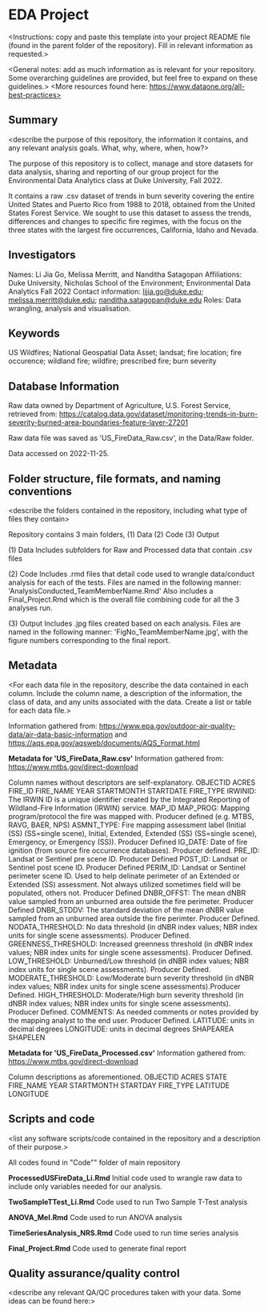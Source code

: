 # EDA Project
<Instructions: copy and paste this template into your project README file (found in the parent folder of the repository). Fill in relevant information as requested.>

<General notes: add as much information as is relevant for your repository. Some overarching guidelines are provided, but feel free to expand on these guidelines.>
<More resources found here: https://www.dataone.org/all-best-practices>
<Delete the text inside the brackets when formatting your file.>

## Summary

<describe the purpose of this repository, the information it contains, and any relevant analysis goals. What, why, where, when, how?>

The purpose of this repository is to collect, manage and store datasets for data analysis, sharing and reporting of our group project for the Environmental Data Analytics class at Duke University, Fall 2022. 

It contains a raw .csv dataset of trends in burn severity covering the entire United States and Puerto Rico from 1988 to 2018, obtained from the United States Forest Service. We sought to use this dataset to assess the trends, differences and changes to specific fire regimes, with the focus on the three states with the largest fire occurrences, California, Idaho and Nevada.


## Investigators

Names: Li Jia Go, Melissa Merritt, and Nanditha Satagopan
Affiliations: Duke University, Nicholas School of the Environment; Environmental Data Analytics Fall 2022
Contact information: lijia.go@duke.edu; melissa.merritt@duke.edu; nanditha.satagopan@duke.edu
Roles: Data wrangling, analysis and visualisation.

## Keywords

US Wildfires; National Geospatial Data Asset; landsat; fire location; fire occurence; wildland fire; wildfire; prescribed fire; burn severity

## Database Information

Raw data owned by Department of Agriculture, U.S. Forest Service, retrieved from: https://catalog.data.gov/dataset/monitoring-trends-in-burn-severity-burned-area-boundaries-feature-layer-27201 

Raw data file was saved as 'US_FireData_Raw.csv', in the Data/Raw folder. 

Data accessed on 2022-11-25.

## Folder structure, file formats, and naming conventions 

<describe the folders contained in the repository, including what type of files they contain>

<describe the formats of files for the various purposes contained in the repository>

<describe your file naming conventions>

Repository contains 3 main folders, (1) Data (2) Code (3) Output

(1) Data
Includes subfolders for Raw and Processed data that contain .csv files

(2) Code
Includes .rmd files that detail code used to wrangle data/conduct analysis for each of the tests.
Files are named in the following manner: 'AnalysisConducted_TeamMemberName.Rmd'
Also includes a Final_Project.Rmd which is the overall file combining code for all the 3 analyses run. 

(3) Output 
Includes .jpg files created based on each analysis. 
Files are named in the following manner: 'FigNo_TeamMemberName.jpg', with the figure numbers corresponding to the final report.  


## Metadata

<For each data file in the repository, describe the data contained in each column. Include the column name, a description of the information, the class of data, and any units associated with the data. Create a list or table for each data file.> 

Information gathered from: https://www.epa.gov/outdoor-air-quality-data/air-data-basic-information and https://aqs.epa.gov/aqsweb/documents/AQS_Format.html

**Metadata for 'US_FireData_Raw.csv'**
Information gathered from: 
https://www.mtbs.gov/direct-download

Column names without descriptors are self-explanatory.
OBJECTID
ACRES
FIRE_ID
FIRE_NAME
YEAR
STARTMONTH
STARTDATE
FIRE_TYPE
IRWINID: The IRWIN ID is a unique identifier created by the Integrated Reporting of Wildland-Fire Information (IRWIN) service. MAP_ID
MAP_PROG: Mapping program/protocol the fire was mapped with. Producer defined (e.g. MTBS, RAVG, BAER, NPS)
ASMNT_TYPE: Fire mapping assessment label (Initial (SS) (SS=single scene), Initial, Extended, Extended (SS) (SS=single scene), Emergency, or Emergency (SS)). Producer Defined
IG_DATE: Date of fire ignition (from source fire occurrence databases). Producer defined.
PRE_ID: Landsat or Sentinel pre scene ID. Producer Defined
POST_ID: Landsat or Sentinel post scene ID. Producer Defined
PERIM_ID: Landsat or Sentinel perimeter scene ID. Used to help delinate perimeter of an Extended or Extended (SS) assessment. Not always utilized sometimes field will be populated, others not. Producer Defined
DNBR_OFFST: The mean dNBR value sampled from an unburned area outside the fire perimeter. Producer Defined
DNBR_STDDV: The standard deviation of the mean dNBR value sampled from an unburned area outside the fire perimter. Producer Defined.
NODATA_THRESHOLD: No data threshold (in dNBR index values; NBR index units for single scene assessments). Producer Defined.
GREENNESS_THRESHOLD: Increased greenness threshold (in dNBR index values; NBR index units for single scene assessments). Producer Defined. 
LOW_THRESHOLD: Unburned/Low threshold (in dNBR index values; NBR index units for single scene assessments). Producer Defined.
MODERATE_THRESHOLD: Low/Moderate burn severity threshold (in dNBR index values; NBR index units for single scene assessments).Producer Defined.
HIGH_THRESHOLD: Moderate/High burn severity threshold (in dNBR index values; NBR index units for single scene assessments). Producer Defined.
COMMENTS: As needed comments or notes provided by the mapping analyst to the end user. Producer Defined.
LATITUDE: units in decimal degrees
LONGITUDE: units in decimal degrees
SHAPEAREA
SHAPELEN


**Metadata for 'US_FireData_Processed.csv'**
Information gathered from: 
https://www.mtbs.gov/direct-download

Column descriptions as aforementioned.
OBJECTID
ACRES
STATE
FIRE_NAME
YEAR
STARTMONTH 
STARTDAY
FIRE_TYPE
LATITUDE
LONGITUDE

## Scripts and code
<list any software scripts/code contained in the repository and a description of their purpose.>

All codes found in "Code"" folder of main repository

**ProcessedUSFireData_Li.Rmd**
Initial code used to wrangle raw data to include only variables needed for our analysis. 

**TwoSampleTTest_Li.Rmd**
Code used to run Two Sample T-Test analysis

**ANOVA_Mel.Rmd**
Code used to run ANOVA analysis 

**TimeSeriesAnalysis_NRS.Rmd**
Code used to run time series analysis

**Final_Project.Rmd**
Code used to generate final report

## Quality assurance/quality control
<describe any relevant QA/QC procedures taken with your data. Some ideas can be found here:>



